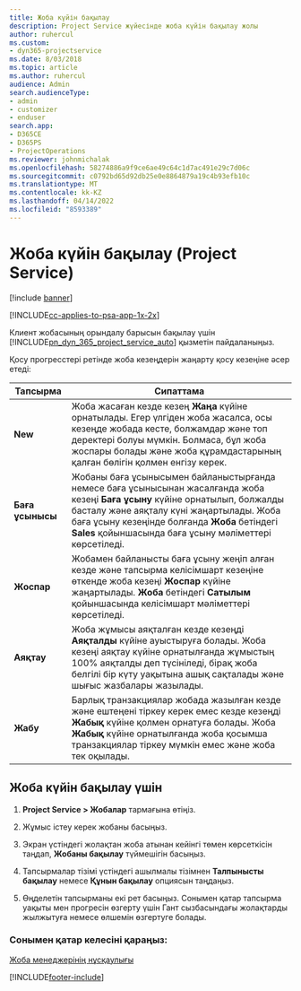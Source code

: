 ```yaml
---
title: Жоба күйін бақылау
description: Project Service жүйесінде жоба күйін бақылау жолы
author: ruhercul
ms.custom:
- dyn365-projectservice
ms.date: 8/03/2018
ms.topic: article
ms.author: ruhercul
audience: Admin
search.audienceType:
- admin
- customizer
- enduser
search.app:
- D365CE
- D365PS
- ProjectOperations
ms.reviewer: johnmichalak
ms.openlocfilehash: 58274886a9f9ce6ae49c64c1d7ac491e29c7d06c
ms.sourcegitcommit: c0792bd65d92db25e0e8864879a19c4b93efb10c
ms.translationtype: MT
ms.contentlocale: kk-KZ
ms.lasthandoff: 04/14/2022
ms.locfileid: "8593389"
---
```

# <a name="track-a-projects-status-project-service"></a>Жоба күйін бақылау (Project Service)

[!include [banner](../includes/psa-now-project-operations.md)]

[!INCLUDE[cc-applies-to-psa-app-1x-2x](../includes/cc-applies-to-psa-app-1x-2x.md)]

Клиент жобасының орындалу барысын бақылау үшін [!INCLUDE[pn_dyn_365_project_service_auto](../includes/pn-dyn-365-project-service-auto.md)] қызметін пайдаланыңыз.  

Қосу прогресстері ретінде жоба кезеңдерін жаңарту қосу кезеңіне әсер етеді:  

| Тапсырма | Сипаттама | 
|------------|----------|
| **New** | Жоба жасаған кезде кезең **Жаңа** күйіне орнатылады. Егер үлгіден жоба жасалса, осы кезеңде жобада кесте, болжамдар және топ деректері болуы мүмкін. Болмаса, бұл жоба жоспары болады және жоба құрамдастарының қалған бөлігін қолмен енгізу керек. |
| **Баға ұсынысы** |  Жобаны баға ұсынысымен байланыстырғанда немесе баға ұсынысынан жасалғанда жоба кезеңі **Баға ұсыну** күйіне орнатылып, болжалды басталу және аяқталу күні жаңартылады. Жоба баға ұсыну кезеңінде болғанда **Жоба** бетіндегі **Sales** қойыншасында баға ұсыну мәліметтері көрсетіледі. |
| **Жоспар** |  Жобамен байланысты баға ұсыну жеңіп алған кезде және тапсырма келісімшарт кезеңіне өткенде жоба кезеңі **Жоспар** күйіне жаңартылады. **Жоба** бетіндегі **Сатылым** қойыншасында келісімшарт мәліметтері көрсетіледі. |
| **Аяқтау** | Жоба жұмысы аяқталған кезде кезеңді **Аяқталды** күйіне ауыстыруға болады. Жоба кезеңі аяқтау күйіне орнатылғанда жұмыстың 100% аяқталды деп түсініледі, бірақ жоба белгілі бір күту уақытына ашық сақталады және шығыс жазбалары жазылады. |
| **Жабу** | Барлық транзакциялар жобада жазылған кезде және ештеңені тіркеу керек емес кезде кезеңді **Жабық** күйіне қолмен орнатуға болады. Жоба **Жабық** күйіне орнатылғанда жоба қосымша транзакциялар тіркеу мүмкін емес және жоба тек оқылады. |

## <a name="to-track-a-projects-status"></a>Жоба күйін бақылау үшін  

1.  **Project Service > Жобалар** тармағына өтіңіз.  

2.  Жұмыс істеу керек жобаны басыңыз.  

3.  Экран үстіндегі жолақтан жоба атынан кейінгі төмен көрсеткісін таңдап, **Жобаны бақылау** түймешігін басыңыз.  

4.  Тапсырмалар тізімі үстіндегі ашылмалы тізімнен **Талпынысты бақылау** немесе **Құнын бақылау** опциясын таңдаңыз.  

5.  Өңделетін тапсырманы екі рет басыңыз. Сонымен қатар тапсырма уақыты мен прогресін өзгерту үшін Гант сызбасындағы жолақтарды жылжытуға немесе өлшемін өзгертуге болады.  

### <a name="see-also"></a>Сонымен қатар келесіні қараңыз:  
 [Жоба менеджерінің нұсқаулығы](../psa/project-manager-guide.md)


[!INCLUDE[footer-include](../includes/footer-banner.md)]
